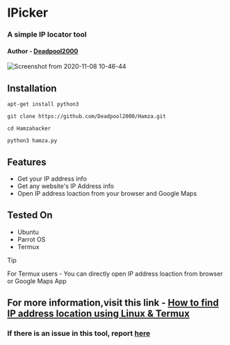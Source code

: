 # IPicker
### A simple IP locator tool
#### Author - [Deadpool2000](https://github.com/Deadpool2000/)

![Screenshot from 2020-11-08 10-46-44](https://user-images.githubusercontent.com/32305505/98457964-dcaa2c00-21b1-11eb-81a1-e8eb3b3968be.jpg)



## Installation

```
apt-get install python3

git clone https://github.com/Deadpool2000/Hamza.git

cd Hamzahacker

python3 hamza.py
```

## Features

- Get your IP address info
- Get any website's IP Address info
- Open IP address loaction from your browser and Google Maps

## Tested On

- Ubuntu
- Parrot OS
- Termux



> [!TIP]
> For Termux users - You can directly open IP address loaction from browser or Google Maps App



## For more information,visit this link - [How to find IP address location using Linux & Termux](https://mrhacker7.blogspot.com/2021/09/how-to-get-ip-address-location-using.html)


### If there is an issue in this tool, report [here](https://github.com/Deadpool2000/IPicker/issues)

